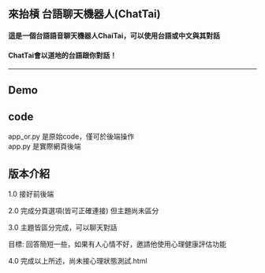 ## 來抬槓 台語聊天機器人(ChatTai)
#### 這是一個台語語音聊天機器人ChaiTai，可以使用台語或中文與其對話  
#### ChatTai會以道地的台語跟你對話！
---
## Demo

## code
app_or.py 是原始code，僅可於後端操作  
app.py 是實際網頁後端

## 版本介紹
1.0 接好前後端

2.0 完成分頁選項(皆可正確連接) 但主題尚未區分

3.0 主題皆區分完成，可以聊天對話

目標: 回答簡短一些，如果有人心情不好，邀請他使用心理健康評估功能

4.0 完成以上所述，尚未接心理狀態測試.html

